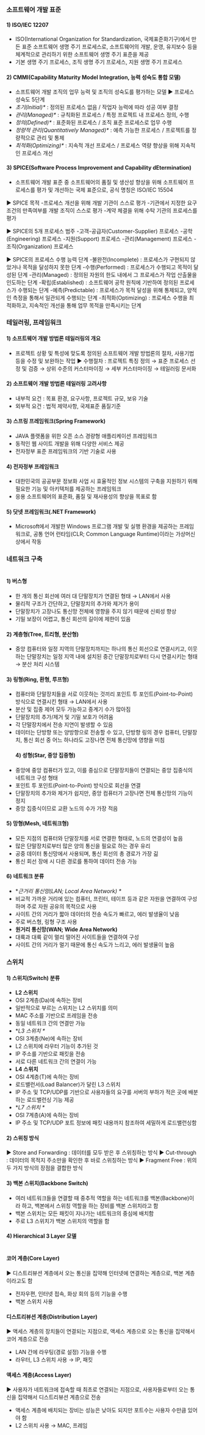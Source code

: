 <h3 id="소프트웨어-개발-표준">소프트웨어 개발 표준</h3>
<h4 id="1-isoiec-12207">1) ISO/IEC 12207</h4>
<ul>
<li>ISO(International Organization for Standardization, 국제표준화기구)에서 만든 표준 소프트웨어 생명 주기 프로세스로, 소프트웨어의 개발, 운영, 유지보수 등을 체계적으로 관리하기 위한 소프트웨어 생명 주기 표준을 제공</li>
<li>기본 생명 주기 프로세스, 조직 생명 주기 프로세스, 지원 생명 주기 프로세스</li>
</ul>
<h4 id="2-cmmicapability-maturity-model-integration-능력-성숙도-통합-모델">2) CMMI(Capability Maturity Model Integration, 능력 성숙도 통합 모델)</h4>
<ul>
<li>소프트웨어 개발 조직의 업무 능력 및 조직의 성숙도를 평가하는 모델
▶ 프로세스 성숙도 5단계</li>
<li><em>초기(Initial)*</em>    : 정의된 프로세스 없음 / 작업자 능력에 따라 성공 여부 결정</li>
<li><em>관리(Managed)*</em>    : 규칙화된 프로세스 / 특정 프로젝트 내 프로세스 정의, 수행</li>
<li><em>정의(Defined)*</em> : 표준화된 프로세스    / 조직 표준 프로세스로 업무 수행</li>
<li><em>정량적 관리(Quantitatively Managed)*</em> : 예측 가능한 프로세스 / 프로젝트를 정량적으로 관리 및 통제</li>
<li><em>최적화(Optimizing)*</em>    : 지속적 개선 프로세스 / 프로세스 역량 향상을 위해 지속적인 프로세스 개선</li>
</ul>
<h4 id="3-spicesoftware-process-improvement-and-capability-determination">3) SPICE(Software Process Improvement and Capability dEtermination)</h4>
<ul>
<li>소프트웨어 개발 표준 중 소프트웨어의 품질 및 생산성 향상을 위해 소프트웨어 프로세스를 평가 및 개선하는 국제 표준으로, 공식 명칭은 ISO/IEC 15504</li>
</ul>
<p>▶ SPICE 목적
 -프로세스 개선을 위해 개발 기관이 스스로 평가
 -기관에서 지정한 요구조건의 만족여부를 개발 조직이 스스로 평가
 -계약 체결을 위해 수탁 기관의 프로세스를 평가</p>
<p>▶ SPICE의 5개 프로세스 범주
 -고객-공급자(Customer-Supplier) 프로세스
 -공학(Engineering) 프로세스
 -지원(Support) 프로세스
 -관리(Management) 프로세스
 -조직(Organization) 프로세스</p>
<p>▶ SPICE의 프로세스 수행 능력 단계
-불완전(Incomplete) : 프로세스가 구현되지 않았거나 목적을 달성하지 못한 단계
-수행(Performed) : 프로세스가 수행되고 목적이 달성된 단계
-관리(Managed) : 정의된 자원의 한도 내에서 그 프로세스가 작업 산출물을 인도하는 단계
-확립(Established) : 소프트웨어 공학 원칙에 기반하여 정의된 프로세스가 수행되는 단계
-예측(Predictable) : 프로세스가 목적 달성을 위해 통제되고, 양적인 측정을 통해서 일관되게 수행되는 단계
-최적화(Optimizing) : 프로세스 수행을 최적화하고, 지속적인 개선을 통해 업무 목적을 만족시키는 단계</p>
<h3 id="테일러링-프레임워크">테일러링, 프레임워크</h3>
<h4 id="1-소프트웨어-개발-방법론-테일러링의-개요">1) 소프트웨어 개발 방법론 테일러링의 개요</h4>
<ul>
<li>프로젝트 상황 및 특성에 맞도록 정의된 소프트웨어 개발 방법론의 절차, 사용기법 등을 수정 및 보완하는 작업
▶ 수행절차 : 프로젝트 특징 정의 → 표준 프로세스 선정 및 검증 → 상위 수준의 커스터마이징 → 세부 커스터마이징 → 테일러링 문서화</li>
</ul>
<h4 id="2-소프트웨어-개발-방법론-테일러링-고려사항">2) 소프트웨어 개발 방법론 테일러링 고려사항</h4>
<ul>
<li>내부적 요건 : 목표 환경, 요구사항, 프로젝트 규모, 보유 기술</li>
<li>외부적 요건 : 법적 제약사항, 국제표준 품질기준</li>
</ul>
<h4 id="3-스프링-프레임워크spring-framework">3) 스프링 프레임워크(Spring Framework)</h4>
<ul>
<li>JAVA 플랫폼을 위한 오픈 소스 경량형 애플리케이션 프레임워크</li>
<li>동적인 웹 사이트 개발을 위해 다양한 서비스 제공</li>
<li>전자정부 표준 프레임워크의 기반 기술로 사용</li>
</ul>
<h4 id="4-전자정부-프레임워크">4) 전자정부 프레임워크</h4>
<ul>
<li>대한민국의 공공부문 정보화 사업 시 효율적인 정보 시스템의 구축을 지원하기 위해 필요한 기능 및 아키텍처를 제공하는 프레임워크</li>
<li>응용 소프트웨어의 표준화, 품질 및 재사용성의 향상을 목표로 함</li>
</ul>
<h4 id="5-닷넷-프레임워크net-framework">5) 닷넷 프레임워크(.NET Framework)</h4>
<ul>
<li>Microsoft에서 개발한 Windows 프로그램 개발 및 실행 환경을 제공하는 프레임워크로, 공통 언어 런타임(CLR; Common Language Runtime)이라는 가상머신 상에서 작동</li>
</ul>
<h3 id="네트워크-구축">네트워크 구축</h3>
<p><img alt="" src="https://velog.velcdn.com/images/kimyongwook98/post/4db8dd9c-6808-4141-bb23-11909f25f72e/image.png" /></p>
<h4 id="1-버스형">1) 버스형</h4>
<ul>
<li>한 개의 통신 회선에 여러 대 단말장치가 연결된 형태 → LAN에서 사용</li>
<li>물리적 구조가 간단하고, 단말장치의 추가와 제거가 용이</li>
<li>단말장치가 고장나도 통신망 전체에 영향을 주지 않기 때문에 신뢰성 향상</li>
<li>기밀 보장이 어렵고, 통신 회선의 길이에 제한이 있음</li>
</ul>
<h4 id="2-계층형tree-트리형-분산형">2) 계층형(Tree, 트리형, 분산형)</h4>
<ul>
<li>중앙 컴퓨터와 일정 지역의 단말장치까지는 하나의 통신 회선으로 연결시키고, 이웃하는 단말장치는 일정 지역 내에 설치된 중간 단말장치로부터 다시 연결시키는 형태 → 분산 처리 시스템</li>
</ul>
<h4 id="3-링형ring-환형-루프형">3) 링형(Ring, 환형, 루프형)</h4>
<ul>
<li>컴퓨터와 단말장치들을 서로 이웃하는 것끼리 포인트 투 포인트(Point-to-Point) 방식으로 연결시킨 형태 → LAN에서 사용</li>
<li>분산 및 집중 제어 모두 가능하고 중계기 수가 많아짐</li>
<li>단말장치의 추가/제거 및 기밀 보호가 어려움</li>
<li>각 단말장치에서 전송 지연이 발생할 수 있음</li>
<li>데이터는 단방향 또는 양방향으로 전송할 수 있고, 단방향 링의 경우 컴퓨터, 단말장치, 통신 회선 중 어느 하나라도 고장나면 전체 통신망에 영향을 미침<h4 id="4-성형star-중앙-집중형">4) 성형(Star, 중앙 집중형)</h4>
</li>
<li>중앙에 중앙 컴퓨터가 있고, 이를 중심으로 단말장치들이 연결되는 중앙 집중식의 네트워크 구성 형태</li>
<li>포인트 투 포인트(Point-to-Point) 방식으로 회선을 연결</li>
<li>단말장치의 추가와 제거가 쉽지만, 중앙 컴퓨터가 고장나면 전체 통신망의 기능이 정지</li>
<li>중앙 집중식이므로 교환 노드의 수가 가장 적음</li>
</ul>
<h4 id="5-망형mesh-네트워크형">5) 망형(Mesh, 네트워크형)</h4>
<ul>
<li>모든 지점의 컴퓨터와 단말장치를 서로 연결한 형태로, 노드의 연결성이 높음</li>
<li>많은 단말장치로부터 많은 양의 통신을 필요로 하는 경우 유리</li>
<li>공중 데이터 통신망에서 사용되며, 통신 회선의 총 경로가 가장 긺</li>
<li>통신 회선 장애 시 다른 경로를 통하여 데이터 전송 가능</li>
</ul>
<h4 id="6-네트워크-분류">6) 네트워크 분류</h4>
<ul>
<li>*<em>근거리 통신망(LAN; Local Area Network) *</em></li>
<li>비교적 가까운 거리에 있는 컴퓨터, 프린터, 테이프 등과 같은 자원을 연결하여 구성하며 주로 자원 공유의 목적으로 사용</li>
<li>사이트 간의 거리가 짧아 데이터의 전송 속도가 빠르고, 에러 발생율이 낮음</li>
<li>주로 버스형, 링형 구조 사용</li>
<li><strong>원거리 통신망(WAN; Wide Area Network)</strong>    </li>
<li>대륙과 대륙 같이 멀리 떨어진 사이트들을 연결하여 구성</li>
<li>사이트 간의 거리가 멀기 때문에 통신 속도가 느리고, 에러 발생율이 높음</li>
</ul>
<h3 id="스위치">스위치</h3>
<h4 id="1-스위치switch-분류">1) 스위치(Switch) 분류</h4>
<ul>
<li><strong>L2 스위치</strong></li>
<li>OSI 2계층(Da)에 속하는 장비</li>
<li>일반적으로 부르는 스위치는 L2 스위치를 의미</li>
<li>MAC 주소를 기반으로 프레임을 전송</li>
<li>동일 네트워크 간의 연결만 가능</li>
<li>*<em>L3 스위치    *</em></li>
<li>OSI 3계층(Ne)에 속하는 장비</li>
<li>L2 스위치에 라우터 기능이 추가된 것</li>
<li>IP 주소를 기반으로 패킷을 전송</li>
<li>서로 다른 네트워크 간의 연결이 가능</li>
<li><strong>L4 스위치</strong>    </li>
<li>OSI 4계층(T)에 속하는 장비</li>
<li>로드밸런서(Load Balancer)가 달린 L3 스위치</li>
<li>IP 주소 및 TCP/UDP를 기반으로 사용자들의 요구를 서버의 부하가 적은 곳에 배분하는 로드밸런싱 기능 제공</li>
<li>*<em>L7 스위치    *</em></li>
<li>OSI 7계층(A)에 속하는 장비</li>
<li>IP 주소 및 TCP/UDP 포트 정보에 패킷 내용까지 참조하여 세밀하게 로드밸런싱함</li>
</ul>
<h4 id="2-스위칭-방식">2) 스위칭 방식</h4>
<p>▶ Store and Forwarding : 데이터를 모두 받은 후 스위칭하는 방식
▶ Cut-through : 데이터의 목적지 주소만을 확인한 후 바로 스위칭하는 방식
▶ Fragment Free : 위의 두 가지 방식의 장점을 결합한 방식</p>
<h4 id="3-백본-스위치backbone-switch">3) 백본 스위치(Backbone Switch)</h4>
<ul>
<li>여러 네트워크들을 연결할 때 중추적 역할을 하는 네트워크를 백본(Backbone)이라 하고, 백본에서 스위칭 역할을 하는 장비를 백본 스위치라고 함</li>
<li>백본 스위치는 모든 패킷이 지나가는 네트워크의 중심에 배치함</li>
<li>주로 L3 스위치가 백본 스위치의 역할을 함</li>
</ul>
<h4 id="4-hierarchical-3-layer-모델">4) Hierarchical 3 Layer 모델</h4>
<p><img alt="" src="https://velog.velcdn.com/images/kimyongwook98/post/38291d19-d115-490b-85c5-b91090839dcd/image.png" /></p>
<h4 id="코어-계층core-layer">코어 계층(Core Layer)</h4>
<p>▶ 디스트리뷰션 계층에서 오는 통신을 집약해 인터넷에 연결하는 계층으로, 백본 계층이라고도 함</p>
<ul>
<li>전자우편, 인터넷 접속, 화상 회의 등의 기능을 수행</li>
<li>백본 스위치 사용</li>
</ul>
<h4 id="디스트리뷰션-계층distribution-layer">디스트리뷰션 계층(Distribution Layer)</h4>
<p>▶ 액세스 계층의 장치들이 연결되는 지점으로, 액세스 계층으로 오는 통신을 집약해서 코어 계층으로 전송</p>
<ul>
<li>LAN 간에 라우팅(경로 설정) 기능을 수행</li>
<li>라우터, L3 스위치 사용 → IP, 패킷</li>
</ul>
<h4 id="액세스-계층access-layer">액세스 계층(Access Layer)</h4>
<p>▶ 사용자가 네트워크에 접속할 때 최초로 연결되는 지점으로, 사용자들로부터 오는 통신을 집약해서 디스트리뷰션 계층으로 전송</p>
<ul>
<li>액세스 계층에 배치되는 장비는 성능은 낮아도 되지만 포트수는 사용자 수만큼 있어야 함</li>
<li>L2 스위치 사용 → MAC, 프레임</li>
</ul>